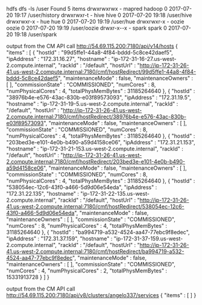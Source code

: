  
 hdfs dfs -ls /user
Found 5 items
drwxrwxrwx   - mapred hadoop          0 2017-07-20 19:17 /user/history
drwxrwxr-t   - hive   hive            0 2017-07-20 19:18 /user/hive
drwxrwxr-x   - hue    hue             0 2017-07-20 19:19 /user/hue
drwxrwxr-x   - oozie  oozie           0 2017-07-20 19:19 /user/oozie
drwxr-x--x   - spark  spark           0 2017-07-20 19:18 /user/spark

output from the CM API call 
http://54.69.115.200:7180/api/v14/hosts
{
  "items" : [ {
    "hostId" : "99d5ffe1-44a8-4f84-bddd-5c8ce42daef5",
    "ipAddress" : "172.31.16.27",
    "hostname" : "ip-172-31-16-27.us-west-2.compute.internal",
    "rackId" : "/default",
    "hostUrl" : "http://ip-172-31-26-41.us-west-2.compute.internal:7180/cmf/hostRedirect/99d5ffe1-44a8-4f84-bddd-5c8ce42daef5",
    "maintenanceMode" : false,
    "maintenanceOwners" : [ ],
    "commissionState" : "COMMISSIONED",
    "numCores" : 8,
    "numPhysicalCores" : 4,
    "totalPhysMemBytes" : 31185264640
  }, {
    "hostId" : "38976b4e-e576-43ac-830b-e03f89573093",
    "ipAddress" : "172.31.19.5",
    "hostname" : "ip-172-31-19-5.us-west-2.compute.internal",
    "rackId" : "/default",
    "hostUrl" : "http://ip-172-31-26-41.us-west-2.compute.internal:7180/cmf/hostRedirect/38976b4e-e576-43ac-830b-e03f89573093",
    "maintenanceMode" : false,
    "maintenanceOwners" : [ ],
    "commissionState" : "COMMISSIONED",
    "numCores" : 8,
    "numPhysicalCores" : 4,
    "totalPhysMemBytes" : 31185264640
  }, {
    "hostId" : "203bed3e-e101-4e0b-b490-a59d4158ce06",
    "ipAddress" : "172.31.21.153",
    "hostname" : "ip-172-31-21-153.us-west-2.compute.internal",
    "rackId" : "/default",
    "hostUrl" : "http://ip-172-31-26-41.us-west-2.compute.internal:7180/cmf/hostRedirect/203bed3e-e101-4e0b-b490-a59d4158ce06",
    "maintenanceMode" : false,
    "maintenanceOwners" : [ ],
    "commissionState" : "COMMISSIONED",
    "numCores" : 8,
    "numPhysicalCores" : 4,
    "totalPhysMemBytes" : 31185264640
  }, {
    "hostId" : "538054ec-12c6-43f0-a466-5d9d06e54eda",
    "ipAddress" : "172.31.22.135",
    "hostname" : "ip-172-31-22-135.us-west-2.compute.internal",
    "rackId" : "/default",
    "hostUrl" : "http://ip-172-31-26-41.us-west-2.compute.internal:7180/cmf/hostRedirect/538054ec-12c6-43f0-a466-5d9d06e54eda",
    "maintenanceMode" : false,
    "maintenanceOwners" : [ ],
    "commissionState" : "COMMISSIONED",
    "numCores" : 8,
    "numPhysicalCores" : 4,
    "totalPhysMemBytes" : 31185264640
  }, {
    "hostId" : "ba994719-a532-4524-aa47-77ebc9f8edec",
    "ipAddress" : "172.31.37.159",
    "hostname" : "ip-172-31-37-159.us-west-2.compute.internal",
    "rackId" : "/default",
    "hostUrl" : "http://ip-172-31-26-41.us-west-2.compute.internal:7180/cmf/hostRedirect/ba994719-a532-4524-aa47-77ebc9f8edec",
    "maintenanceMode" : false,
    "maintenanceOwners" : [ ],
    "commissionState" : "COMMISSIONED",
    "numCores" : 4,
    "numPhysicalCores" : 2,
    "totalPhysMemBytes" : 15331913728
  } ]
}

output from the CM API call 
http://54.69.115.200:7180/api/v8/clusters/angelo337/services
{
  "items" : [ ]
}

